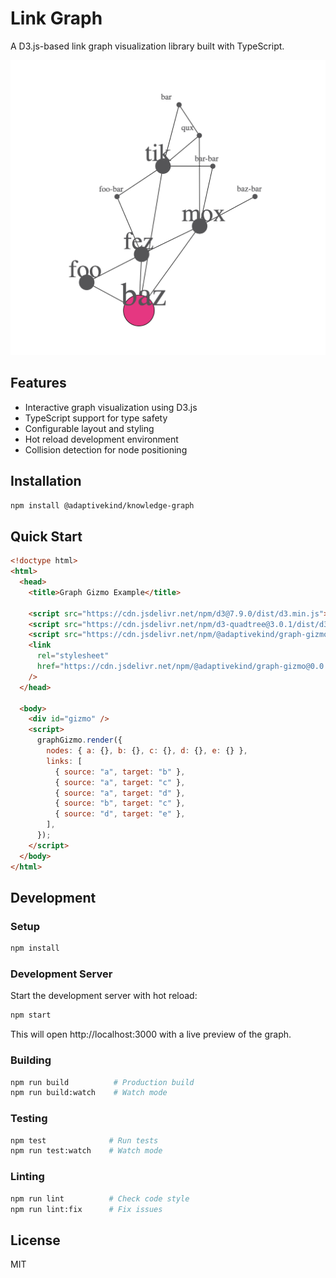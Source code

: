 # Link Graph

A D3.js-based link graph visualization library built with TypeScript.

![Example Graph](docs/images/example-graph.png)

## Features

- Interactive graph visualization using D3.js
- TypeScript support for type safety
- Configurable layout and styling
- Hot reload development environment
- Collision detection for node positioning

## Installation

```bash
npm install @adaptivekind/knowledge-graph
```

## Quick Start

```html
<!doctype html>
<html>
  <head>
    <title>Graph Gizmo Example</title>

    <script src="https://cdn.jsdelivr.net/npm/d3@7.9.0/dist/d3.min.js"></script>
    <script src="https://cdn.jsdelivr.net/npm/d3-quadtree@3.0.1/dist/d3-quadtree.min.js"></script>
    <script src="https://cdn.jsdelivr.net/npm/@adaptivekind/graph-gizmo@0.0.8"></script>
    <link
      rel="stylesheet"
      href="https://cdn.jsdelivr.net/npm/@adaptivekind/graph-gizmo@0.0.8/dist/default.css"
    />
  </head>

  <body>
    <div id="gizmo" />
    <script>
      graphGizmo.render({
        nodes: { a: {}, b: {}, c: {}, d: {}, e: {} },
        links: [
          { source: "a", target: "b" },
          { source: "a", target: "c" },
          { source: "a", target: "d" },
          { source: "b", target: "c" },
          { source: "d", target: "e" },
        ],
      });
    </script>
  </body>
</html>
```

## Development

### Setup

```bash
npm install
```

### Development Server

Start the development server with hot reload:

```bash
npm start
```

This will open http://localhost:3000 with a live preview of the graph.

### Building

```bash
npm run build          # Production build
npm run build:watch    # Watch mode
```

### Testing

```bash
npm test              # Run tests
npm run test:watch    # Watch mode
```

### Linting

```bash
npm run lint          # Check code style
npm run lint:fix      # Fix issues
```

## License

MIT
